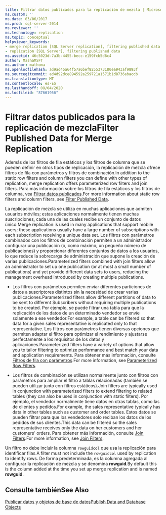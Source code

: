 ```yaml
---
title: Filtrar datos publicados para la replicación de mezcla | Microsoft Docs
ms.custom: ''
ms.date: 03/06/2017
ms.prod: sql-server-2014
ms.reviewer: ''
ms.technology: replication
ms.topic: conceptual
helpviewer_keywords:
- merge replication [SQL Server replication], filtering published data
- replication [SQL Server], filtering published data
ms.assetid: 46c5023d-7a3b-4455-becc-e159fcb5d6c4
author: MashaMSFT
ms.author: mathoma
ms.openlocfilehash: ad9ad45a64f57a6bef8255373180ea943af9893f
ms.sourcegitcommit: ad4d92dce894592a259721a1571b1d8736abacdb
ms.translationtype: MT
ms.contentlocale: es-ES
ms.lasthandoff: 08/04/2020
ms.locfileid: "87661966"
---
```

# <a name="filter-published-data-for-merge-replication"></a><span data-ttu-id="2645e-102">Filtrar datos publicados para la replicación de mezcla</span><span class="sxs-lookup"><span data-stu-id="2645e-102">Filter Published Data for Merge Replication</span></span>
  <span data-ttu-id="2645e-103">Además de los filtros de fila estáticos y los filtros de columna que se pueden definir en otros tipos de replicación, la replicación de mezcla ofrece filtros de fila con parámetros y filtros de combinación.</span><span class="sxs-lookup"><span data-stu-id="2645e-103">In addition to the static row filters and column filters you can define with other types of replication, merge replication offers parameterized row filters and join filters.</span></span> <span data-ttu-id="2645e-104">Para más información sobre los filtros de fila estáticos y los filtros de columna, vea [Filtrar datos publicados](../publish/filter-published-data.md).</span><span class="sxs-lookup"><span data-stu-id="2645e-104">For more information about static row filters and column filters, see [Filter Published Data](../publish/filter-published-data.md).</span></span>  
  
 <span data-ttu-id="2645e-105">La replicación de mezcla se utiliza en muchas aplicaciones que admiten usuarios móviles; estas aplicaciones normalmente tienen muchas suscripciones, cada una de las cuales recibe un conjunto de datos único.</span><span class="sxs-lookup"><span data-stu-id="2645e-105">Merge replication is used in many applications that support mobile users; these applications usually have a large number of subscriptions with each subscription receiving a unique data set.</span></span> <span data-ttu-id="2645e-106">Los filtros con parámetros combinados con los filtros de combinación permiten a un administrador configurar una publicación (o, como máximo, un pequeño número de publicaciones) y proporcionar diferentes conjuntos de datos a los usuarios, lo que reduce la sobrecarga de administración que supone la creación de varias publicaciones.</span><span class="sxs-lookup"><span data-stu-id="2645e-106">Parameterized filters combined with join filters allow an administrator to set up one publication (or at most a small number of publications) and yet provide different data sets to users, reducing the management overhead introduced by creating multiple publications.</span></span>  
  
-   <span data-ttu-id="2645e-107">Los filtros con parámetros permiten enviar diferentes particiones de datos a suscriptores distintos sin la necesidad de crear varias publicaciones.</span><span class="sxs-lookup"><span data-stu-id="2645e-107">Parameterized filters allow different partitions of data to be sent to different Subscribers without requiring multiple publications to be created.</span></span> <span data-ttu-id="2645e-108">Por ejemplo, se puede filtrar una tabla para que la replicación de los datos de un determinado vendedor se envíe solamente a ese vendedor.</span><span class="sxs-lookup"><span data-stu-id="2645e-108">For example, a table can be filtered so that data for a given sales representative is replicated only to that representative.</span></span> <span data-ttu-id="2645e-109">Los filtros con parámetros tienen diversas opciones que permiten adaptar el filtro para optimizar el rendimiento y ajustarse perfectamente a los requisitos de los datos y aplicaciones.</span><span class="sxs-lookup"><span data-stu-id="2645e-109">Parameterized filters have a variety of options that allow you to tailor filtering to optimize performance and best match your data and application requirements.</span></span> <span data-ttu-id="2645e-110">Para obtener más información, consulte [Filtros de fila con parámetros](parameterized-filters-parameterized-row-filters.md).</span><span class="sxs-lookup"><span data-stu-id="2645e-110">For more information, see [Parameterized Row Filters](parameterized-filters-parameterized-row-filters.md).</span></span>  
  
-   <span data-ttu-id="2645e-111">Los filtros de combinación se utilizan normalmente junto con filtros con parámetros para ampliar el filtro a tablas relacionadas (también se pueden utilizar junto con filtros estáticos).</span><span class="sxs-lookup"><span data-stu-id="2645e-111">Join filters are typically used in conjunction with parameterized filters to extend filtering to related tables (they can also be used in conjunction with static filters).</span></span> <span data-ttu-id="2645e-112">Por ejemplo, el vendedor normalmente tiene datos en otras tablas, como las de clientes y pedidos.</span><span class="sxs-lookup"><span data-stu-id="2645e-112">For example, the sales representative typically has data in other tables such as customer and order tables.</span></span> <span data-ttu-id="2645e-113">Estos datos se pueden filtrar para que los vendedores solo reciban los datos de los pedidos de sus clientes.</span><span class="sxs-lookup"><span data-stu-id="2645e-113">This data can be filtered so the sales representative receives only the data on her customers and her customers' orders.</span></span> <span data-ttu-id="2645e-114">Para obtener más información, consulte [Join Filters](join-filters.md).</span><span class="sxs-lookup"><span data-stu-id="2645e-114">For more information, see [Join Filters](join-filters.md).</span></span>  
  
 <span data-ttu-id="2645e-115">Un filtro no debe incluir la columna `rowguidcol` que usa la replicación para identificar filas.</span><span class="sxs-lookup"><span data-stu-id="2645e-115">A filter must not include the `rowguidcol` used by replication to identify rows.</span></span> <span data-ttu-id="2645e-116">De forma predeterminada, es la columna agregada al configurar la replicación de mezcla y se denomina **rowguid**.</span><span class="sxs-lookup"><span data-stu-id="2645e-116">By default this is the column added at the time you set up merge replication and is named **rowguid**.</span></span>  
  
## <a name="see-also"></a><span data-ttu-id="2645e-117">Consulte también</span><span class="sxs-lookup"><span data-stu-id="2645e-117">See Also</span></span>  
 [<span data-ttu-id="2645e-118">Publicar datos y objetos de base de datos</span><span class="sxs-lookup"><span data-stu-id="2645e-118">Publish Data and Database Objects</span></span>](../publish/publish-data-and-database-objects.md)  
  
  
